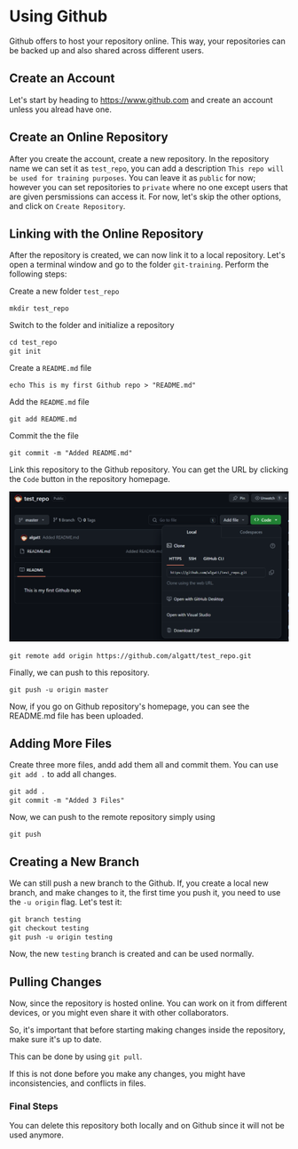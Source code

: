 # Using Github

Github offers to host your repository online. This way, your repositories can be backed up and also shared across different users.

## Create an Account

Let's start by heading to https://www.github.com and create an account unless you alread have one.

## Create an Online Repository

After you create the account, create a new repository. In the repository name we can set it as `test_repo`, you can add a description `This repo will be used for training purposes`. You can leave it as `public` for now; however you can set repositories to `private` where no one except users that are given persmissions can access it. For now, let's skip the other options, and click on `Create Repository`.

## Linking with the Online Repository

After the repository is created, we can now link it to a local repository. Let's open a terminal window and go to the folder `git-training`. Perform the following steps:

Create a new folder `test_repo`

```
mkdir test_repo
```

Switch to the folder and initialize a repository

```
cd test_repo
git init
```

Create a `README.md` file

```
echo This is my first Github repo > "README.md"
```

Add the `README.md` file

```
git add README.md
```

Commit the the file

```
git commit -m "Added README.md"
```

Link this repository to the Github repository. You can get the URL by clicking the `Code` button in the repository homepage.

![Github Repository URL](img_repo_url.png)

```
git remote add origin https://github.com/algatt/test_repo.git
```

Finally, we can push to this repository.

```
git push -u origin master
```

Now, if you go on Github repository's homepage, you can see the README.md file has been uploaded.

## Adding More Files

Create three more files, andd add them all and commit them. You can use `git add .` to add all changes.

```
git add .
git commit -m "Added 3 Files"
```

Now, we can push to the remote repository simply using

```
git push
```

## Creating a New Branch

We can still push a new branch to the Github. If, you create a local new branch, and make changes to it, the first time you push it, you need to use the `-u origin` flag. Let's test it:

```
git branch testing
git checkout testing
git push -u origin testing
```

Now, the new `testing` branch is created and can be used normally.

## Pulling Changes

Now, since the repository is hosted online. You can work on it from different devices, or you might even share it with other collaborators.

So, it's important that before starting making changes inside the repository, make sure it's up to date.

This can be done by using `git pull`.

If this is not done before you make any changes, you might have inconsistencies, and conflicts in files.

### Final Steps

You can delete this repository both locally and on Github since it will not be used anymore.
